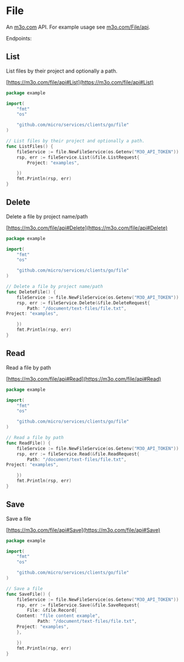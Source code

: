# File

An [m3o.com](https://m3o.com) API. For example usage see [m3o.com/File/api](https://m3o.com/File/api).

Endpoints:

## List

List files by their project and optionally a path.


[https://m3o.com/file/api#List](https://m3o.com/file/api#List)

```go
package example

import(
	"fmt"
	"os"

	"github.com/micro/services/clients/go/file"
)

// List files by their project and optionally a path.
func ListFiles() {
	fileService := file.NewFileService(os.Getenv("M3O_API_TOKEN"))
	rsp, err := fileService.List(&file.ListRequest{
		Project: "examples",

	})
	fmt.Println(rsp, err)
}
```
## Delete

Delete a file by project name/path


[https://m3o.com/file/api#Delete](https://m3o.com/file/api#Delete)

```go
package example

import(
	"fmt"
	"os"

	"github.com/micro/services/clients/go/file"
)

// Delete a file by project name/path
func DeleteFile() {
	fileService := file.NewFileService(os.Getenv("M3O_API_TOKEN"))
	rsp, err := fileService.Delete(&file.DeleteRequest{
		Path: "/document/text-files/file.txt",
Project: "examples",

	})
	fmt.Println(rsp, err)
}
```
## Read

Read a file by path


[https://m3o.com/file/api#Read](https://m3o.com/file/api#Read)

```go
package example

import(
	"fmt"
	"os"

	"github.com/micro/services/clients/go/file"
)

// Read a file by path
func ReadFile() {
	fileService := file.NewFileService(os.Getenv("M3O_API_TOKEN"))
	rsp, err := fileService.Read(&file.ReadRequest{
		Path: "/document/text-files/file.txt",
Project: "examples",

	})
	fmt.Println(rsp, err)
}
```
## Save

Save a file


[https://m3o.com/file/api#Save](https://m3o.com/file/api#Save)

```go
package example

import(
	"fmt"
	"os"

	"github.com/micro/services/clients/go/file"
)

// Save a file
func SaveFile() {
	fileService := file.NewFileService(os.Getenv("M3O_API_TOKEN"))
	rsp, err := fileService.Save(&file.SaveRequest{
		File: &file.Record{
	Content: "file content example",
			Path: "/document/text-files/file.txt",
	Project: "examples",
	},

	})
	fmt.Println(rsp, err)
}
```

